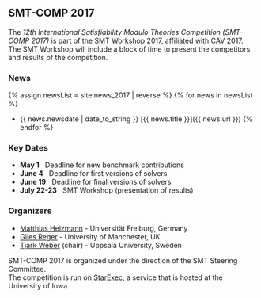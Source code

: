 ## SMT-COMP 2017

The *12th International Satisfiability Modulo Theories Competition
(SMT-COMP 2017)* is part of the
[SMT Workshop 2017](http://smt-workshop.cs.uiowa.edu/2017/),
affiliated with [CAV 2017](http://cavconference.org/2017/).
The SMT Workshop will include a block of time to present
the competitors and results of the competition.

### News
{% assign newsList = site.news_2017 | reverse %}
{% for news in newsList %}
- {{ news.newsdate | date_to_string }} [{{ news.title }}]({{ news.url }})
{% endfor %}

### Key Dates
- **May 1** &nbsp; Deadline for new benchmark contributions
- **June 4** &nbsp; Deadline for first versions of solvers
- **June 19** &nbsp; Deadline for final versions of solvers
- **July 22-23** &nbsp; SMT Workshop (presentation of results)

### Organizers

- [Matthias Heizmann](https://swt.informatik.uni-freiburg.de/staff/heizmann) - Universit&auml;t Freiburg, Germany
- [Giles Reger](http://www.cs.man.ac.uk/~regerg/) - University of Manchester, UK
- [Tjark Weber](http://user.it.uu.se/~tjawe125/) (chair) - Uppsala University, Sweden

SMT-COMP 2017 is organized under the direction of the SMT Steering
Committee.
<br/>
The competition is run on [StarExec](https://www.starexec.org),
a service that is hosted at the University of Iowa.
